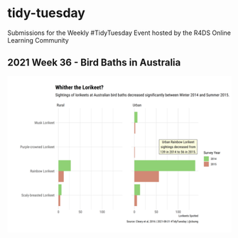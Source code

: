 # tidy-tuesday
Submissions for the Weekly #TidyTuesday Event hosted by the R4DS Online Learning Community

## 2021 Week 36 - Bird Baths in Australia
![Whither the Lorikeet](/plots/2021-08-31_Bird-Baths.png)
